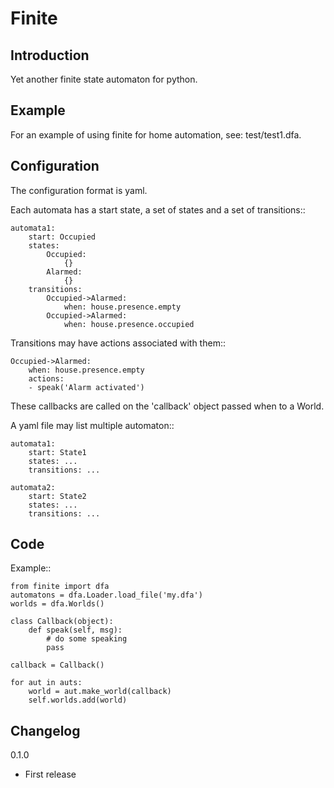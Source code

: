 Finite
======

Introduction
------------
Yet another finite state automaton for python.

Example
-------
For an example of using finite for home automation, see: test/test1.dfa.

Configuration
-------------
The configuration format is yaml.

Each automata has a start state, a set of states and a set of transitions::

    automata1:
        start: Occupied
        states:
            Occupied:
                {}
            Alarmed:
                {}
        transitions:
            Occupied->Alarmed:
                when: house.presence.empty
            Occupied->Alarmed:
                when: house.presence.occupied

Transitions may have actions associated with them::

    Occupied->Alarmed:
        when: house.presence.empty
        actions:
        - speak('Alarm activated')

These callbacks are called on the 'callback' object passed when to a World.

A yaml file may list multiple automaton::

    automata1:
        start: State1
        states: ...
        transitions: ...

    automata2:
        start: State2
        states: ...
        transitions: ...

Code
----
Example::

    from finite import dfa
    automatons = dfa.Loader.load_file('my.dfa')
    worlds = dfa.Worlds()

    class Callback(object):
        def speak(self, msg):
            # do some speaking
            pass

    callback = Callback()

    for aut in auts:
        world = aut.make_world(callback)
        self.worlds.add(world)

Changelog
---------
0.1.0

- First release
